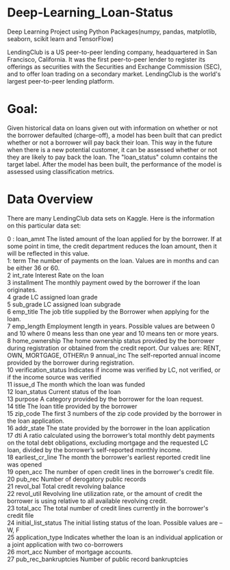 # Deep-Learning_Loan-Status
Deep Learning Project using Python Packages(numpy, pandas, matplotlib, seaborn, scikit learn and TensorFlow)

LendingClub is a US peer-to-peer lending company, headquartered in San Francisco, California. It was the first peer-to-peer lender to register its offerings as securities with the Securities and Exchange Commission (SEC), and to offer loan trading on a secondary market. LendingClub is the world's largest peer-to-peer lending platform.

# Goal:
Given historical data on loans given out with information on whether or not the borrower defaulted (charge-off), a model has been built that can predict whether or not a borrower will pay back their loan. This way in the future when there is a new potential customer, it can be assessed whether or not they are likely to pay back the loan.
The "loan_status" column contains the target label. After the model has been built, the performance of the model is assessed using classification metrics.

# Data Overview

There are many LendingClub data sets on Kaggle. Here is the information on this particular data set:

0	:  loan_amnt 	The listed amount of the loan applied for by the borrower. If at some point in time, the credit department reduces the loan amount, then it will be reflected in this value.     
1: 	term	The number of payments on the loan. Values are in months and can be either 36 or 60.   
2	int_rate	Interest Rate on the loan     
3	installment	The monthly payment owed by the borrower if the loan originates.    
4	grade	LC assigned loan grade    
5	sub_grade	LC assigned loan subgrade    
6	emp_title	The job title supplied by the Borrower when applying for the loan.    
7	emp_length	Employment length in years. Possible values are between 0 and 10 where 0 means less than one year and 10 means ten or more years.    
8	home_ownership	The home ownership status provided by the borrower during registration or obtained from the credit report. Our values are: RENT, OWN, MORTGAGE, OTHER\n
9	annual_inc	The self-reported annual income provided by the borrower during registration.   
10	verification_status	Indicates if income was verified by LC, not verified, or if the income source was verified    
11	issue_d	The month which the loan was funded   
12	loan_status	Current status of the loan    
13	purpose	A category provided by the borrower for the loan request.   
14	title	The loan title provided by the borrower    
15	zip_code	The first 3 numbers of the zip code provided by the borrower in the loan application.    
16	addr_state	The state provided by the borrower in the loan application    
17	dti	A ratio calculated using the borrower’s total monthly debt payments on the total debt obligations, excluding mortgage and the requested LC loan, divided by the borrower’s self-reported monthly income.    
18	earliest_cr_line	The month the borrower's earliest reported credit line was opened    
19	open_acc	The number of open credit lines in the borrower's credit file.    
20	pub_rec	Number of derogatory public records    
21	revol_bal	Total credit revolving balance    
22	revol_util	Revolving line utilization rate, or the amount of credit the borrower is using relative to all available revolving credit.    
23	total_acc	The total number of credit lines currently in the borrower's credit file    
24	initial_list_status	The initial listing status of the loan. Possible values are – W, F   
25	application_type	Indicates whether the loan is an individual application or a joint application with two co-borrowers   
26	mort_acc	Number of mortgage accounts.    
27	pub_rec_bankruptcies	Number of public record bankruptcies    


